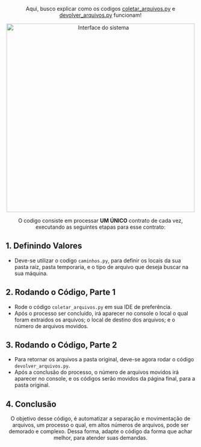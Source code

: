 <p align= "center">
  Aqui, busco explicar como os codigos <a href="TheCode/coletar_arquivos.py">coletar_arquivos.py</a> e <a href="TheCode/devolver_arquivos.py">devolver_arquivos.py</a> funcionam! <br>
</p>

<p align= "center">
  <img src="../assets/imagens/img1.png" width="500" alt="Interface do sistema"> </br>
</p>

<p align= "center">
  O codigo consiste em processar <b>UM ÚNICO</b> contrato de cada vez, executando as seguintes etapas para esse contrato:<br>
</p>

## 1. Definindo Valores
- Deve-se utilizar o codigo `caminhos.py`, para definir os locais da sua pasta raiz, pasta temporaria, e o tipo de arquivo que deseja buscar na sua máquina.
## 2. Rodando o Código, Parte 1
- Rode o código `coletar_arquivos.py` em sua IDE de preferência.
- Após o processo ser concluido, irá aparecer no console o local o qual foram extraidos os arquivos; o local de destino dos arquivos; e o número de arquivos movidos.
## 3. Rodando o Código, Parte 2
- Para retornar os arquivos a pasta original, deve-se agora rodar o código `devolver_arquivos.py`.
- Após a conclusão do processo, o número de arquivos movidos irá aparecer no console, e os códigos serão movidos da página final, para a pasta original.
## 4. Conclusão
<p align = "center">
  O objetivo desse código, é automatizar a separação e movimentação de arquivos, um processo o qual, em altos números de arquivos, pode ser demorado e complexo.
  Dessa forma, adapte o código da forma que achar melhor, para atender suas demandas.
</p>
